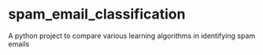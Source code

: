 # spam_email_classification
A python project to compare various learning algorithms in identifying spam emails
